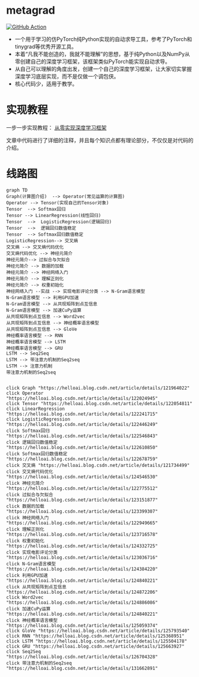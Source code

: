 # metagrad

[![GitHub Action](https://github.com/nlp-greyfoss/metagrad/workflows/Unit%20Test/badge.svg)](https://github.com/nlp-greyfoss/metagrad/actions?workflow=Unit%20Test)




* 一个用于学习的仿PyTorch纯Python实现的自动求导工具，参考了PyTorch和tinygrad等优秀开源工具。
* 本着“凡我不能创造的，我就不能理解”的思想，基于纯Python以及NumPy从零创建自己的深度学习框架，该框架类似PyTorch能实现自动求导。
* 从自己可以理解的角度出发，创建一个自己的深度学习框架，让大家切实掌握深度学习底层实现，而不是仅做一个调包侠。
* 核心代码少，适用于教学。



# 实现教程

一步一步实现教程： [从零实现深度学习框架](https://helloai.blog.csdn.net/article/details/122024643)

文章中代码进行了详细的注释，并且每个知识点都有理论部分，不仅仅是对代码的介绍。

# 线路图

```mermaid
graph TD
Graph(计算图介绍)  --> Operator(常见运算的计算图)
Operator --> Tensor(实现自己的Tensor对象)
Tensor  --> Softmax回归
Tensor --> LinearRegression(线性回归)
Tensor  -->  LogisticRegression(逻辑回归)
Tensor  -->  逻辑回归数值稳定
Tensor  --> Softmax回归数值稳定
LogisticRegression--> 交叉熵
交叉熵 --> 交叉熵代码优化
交叉熵代码优化 --> 神经元简介
神经元简介--> 过拟合与欠拟合
神经元简介 --> 数据的加载
神经元简介 --> 神经网络入门
神经元简介 --> 理解正则化
神经元简介 --> 权重初始化
神经网络入门 --实战 --> 实现电影评论分类 --> N-Gram语言模型
N-Gram语言模型 --> 利用GPU加速
N-Gram语言模型 --> 从共现矩阵到点互信息
N-Gram语言模型 --> 加速CuPy运算
从共现矩阵到点互信息 --> Word2vec
从共现矩阵到点互信息 --> 神经概率语言模型
从共现矩阵到点互信息 --> GloVe
神经概率语言模型 --> RNN
神经概率语言模型 --> LSTM
神经概率语言模型 --> GRU
LSTM --> Seq2Seq 
LSTM --> 带注意力机制的Seq2seq
LSTM --> 注意力机制
带注意力机制的Seq2seq 


click Graph "https://helloai.blog.csdn.net/article/details/121964022"
click Operator "https://helloai.blog.csdn.net/article/details/122024945"
click Tensor "https://helloai.blog.csdn.net/article/details/122054811"
click LinearRegression "https://helloai.blog.csdn.net/article/details/122241715"
click LogisticRegression "https://helloai.blog.csdn.net/article/details/122446249"
click Softmax回归 "https://helloai.blog.csdn.net/article/details/122546843"
click 逻辑回归数值稳定 "https://helloai.blog.csdn.net/article/details/122610850"
click Softmax回归数值稳定 "https://helloai.blog.csdn.net/article/details/122678759"
click 交叉熵 "https://helloai.blog.csdn.net/article/details/121734499"
click 交叉熵代码优化 "https://helloai.blog.csdn.net/article/details/124546530"
click 神经元简介 "https://helloai.blog.csdn.net/article/details/122775512"
click 过拟合与欠拟合 "https://helloai.blog.csdn.net/article/details/123151877"
click 数据的加载 "https://helloai.blog.csdn.net/article/details/123399307"
click 神经网络入门 "https://helloai.blog.csdn.net/article/details/122949665"
click 理解正则化 "https://helloai.blog.csdn.net/article/details/123716578"
click 权重初始化 "https://helloai.blog.csdn.net/article/details/124332725"
click 实现电影评论分类 "https://helloai.blog.csdn.net/article/details/123036716"
click N-Gram语言模型 "https://helloai.blog.csdn.net/article/details/124384220"
click 利用GPU加速 "https://helloai.blog.csdn.net/article/details/124840221"
click 从共现矩阵到点互信息 "https://helloai.blog.csdn.net/article/details/124872206"
click Word2vec "https://helloai.blog.csdn.net/article/details/124886086"
click 加速CuPy运算 "https://helloai.blog.csdn.net/article/details/124840221"
click 神经概率语言模型 "https://helloai.blog.csdn.net/article/details/125059374"
click GloVe "https://helloai.blog.csdn.net/article/details/125793540"
click RNN "https://helloai.blog.csdn.net/article/details/125368951"
click LSTM "https://helloai.blog.csdn.net/article/details/125504178"
click GRU "https://helloai.blog.csdn.net/article/details/125663927"
click Seq2Seq "https://helloai.blog.csdn.net/article/details/126704328"
click 带注意力机制的Seq2seq "https://helloai.blog.csdn.net/article/details/131662891"
```
